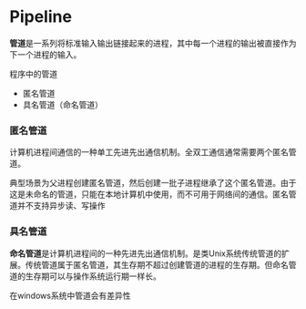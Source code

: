 # Pipeline

**管道**是一系列将标准输入输出链接起来的进程，其中每一个进程的输出被直接作为下一个进程的输入。

程序中的管道

* 匿名管道
* 具名管道（命名管道）



### 匿名管道

计算机进程间通信的一种单工先进先出通信机制。全双工通信通常需要两个匿名管道。

典型场景为父进程创建匿名管道，然后创建一批子进程继承了这个匿名管道。由于这是未命名的管道，只能在本地计算机中使用，而不可用于网络间的通信。匿名管道并不支持异步读、写操作

### 具名管道

**命名管道**是计算机进程间的一种先进先出通信机制。是类Unix系统传统管道的扩展。传统管道属于匿名管道，其生存期不超过创建管道的进程的生存期。但命名管道的生存期可以与操作系统运行期一样长。



在windows系统中管道会有差异性

